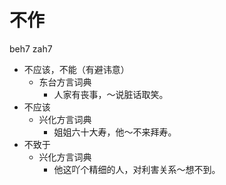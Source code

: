 



# 不作
beh7 zah7
+ 不应该，不能（有避讳意）
  * 东台方言词典
    - 人家有丧事，～说脏话取笑。
+ 不应该
  * 兴化方言词典
    - 姐姐六十大寿，他～不来拜寿。
+ 不致于
  * 兴化方言词典
    - 他这吖个精细的人，对利害关系～想不到。
